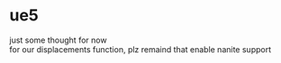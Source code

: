 # ue5
just some thought for now\
for our displacements function, plz remaind that enable nanite support
